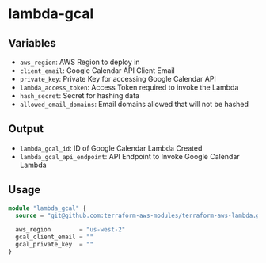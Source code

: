 # lambda-gcal

## Variables
- `aws_region`: AWS Region to deploy in
- `client_email`: Google Calendar API Client Email
- `private_key`: Private Key for accessing Google Calendar API
- `lambda_access_token`: Access Token required to invoke the Lambda
- `hash_secret`: Secret for hashing data
- `allowed_email_domains`: Email domains allowed that will not be hashed

## Output
- `lambda_gcal_id`: ID of Google Calendar Lambda Created
- `lambda_gcal_api_endpoint`: API Endpoint to Invoke Google Calendar Lambda

## Usage
```terraform
module "lambda_gcal" {
  source = "git@github.com:terraform-aws-modules/terraform-aws-lambda.git?ref=(ref)"

  aws_region        = "us-west-2"
  gcal_client_email = ""
  gcal_private_key  = ""
}
```
